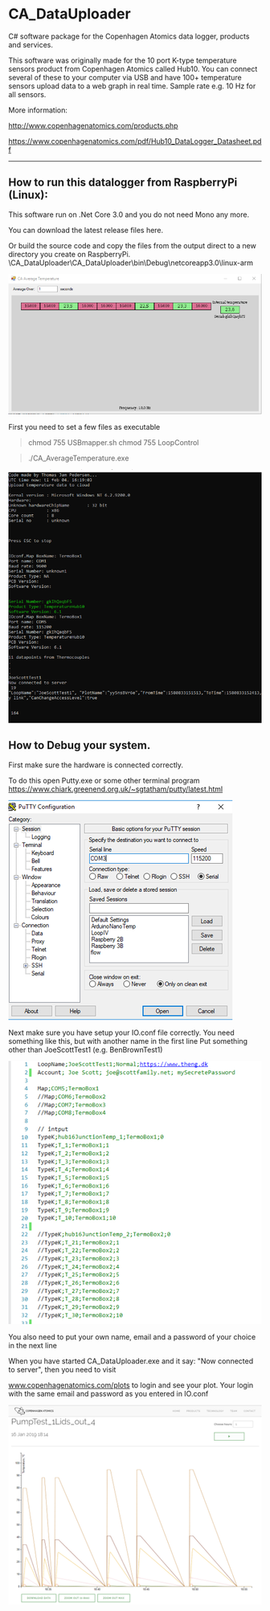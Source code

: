 # CA_DataUploader
C# software package for the Copenhagen Atomics data logger, products and services. 

This software was originally made for the 10 port K-type temperature sensors product from Copenhagen Atomics called Hub10. 
You can connect several of these to your computer via USB and have 100+ temperature sensors upload data to a web graph in real time. 
Sample rate e.g. 10 Hz for all sensors. 

More information:

http://www.copenhagenatomics.com/products.php

https://www.copenhagenatomics.com/pdf/Hub10_DataLogger_Datasheet.pdf

____

## How to run this datalogger from RaspberryPi (Linux):

This software run on .Net Core 3.0 and you do not need Mono any more. 

You can download the latest release files here.


Or build the source code and copy the files from the output direct to a new directory you create on RaspberryPi.
\CA_DataUploader\CA_DataUploader\bin\Debug\netcoreapp3.0\linux-arm

![alt text](https://github.com/copenhagenatomics/CA_DataUploader/blob/master/ScreenShots/CA_AverageTemperature.exe.png)

First you need to set a few files as executable
> chmod 755 USBmapper.sh
> chmod 755 LoopControl

> ./CA_AverageTemperature.exe

![alt text](https://github.com/copenhagenatomics/CA_DataUploader/blob/master/ScreenShots/CA_DataUploader.exe.png)

## How to Debug your system. 

First make sure the hardware is connected correctly. 

To do this open Putty.exe or some other terminal program 
https://www.chiark.greenend.org.uk/~sgtatham/putty/latest.html

![alt text](https://github.com/copenhagenatomics/CA_DataUploader/blob/master/ScreenShots/putty.exe.png)

Next make sure you have setup your IO.conf file correctly. You need something like this, but with another name in the first line 
Put something other than JoeScottTest1 (e.g. BenBrownTest1)

![alt text](https://github.com/copenhagenatomics/CA_DataUploader/blob/master/ScreenShots/IO.conf.png)

You also need to put your own name, email and a password of your choice in the next line

When you have started CA_DataUploader.exe and it say: "Now connected to server", then you need to visit

www.copenhagenatomics.com/plots to login and see your plot. Your login with the same email and password as you entered in IO.conf 

![alt text](https://github.com/copenhagenatomics/CA_DataUploader/blob/master/ScreenShots/OnlineChart.png)




